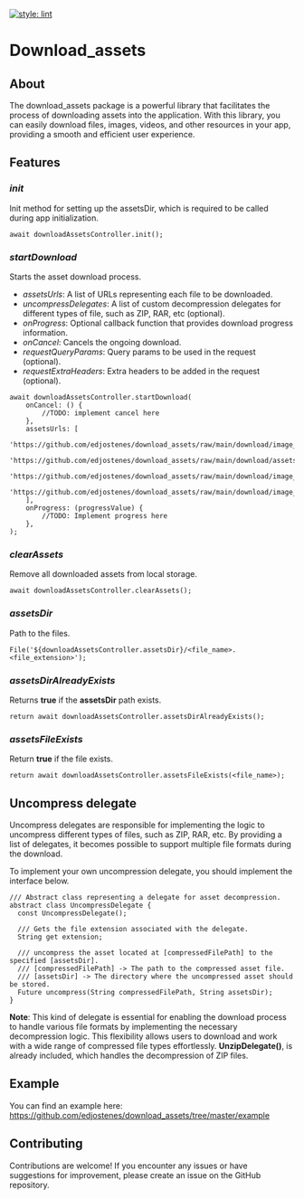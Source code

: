 [![style: lint](https://img.shields.io/badge/style-lint-4BC0F5.svg)](https://pub.dev/packages/lint)

# Download_assets

## About

The download_assets package is a powerful library that facilitates the process of downloading assets
into the application. With this library, you can easily download files, images, videos, and other
resources in your app, providing a smooth and efficient user experience.

## Features

### *init*

Init method for setting up the assetsDir, which is required to be called during app
initialization.

```
await downloadAssetsController.init();
```

### *startDownload*

Starts the asset download process.

* *assetsUrls*: A list of URLs representing each file to be downloaded.
* *uncompressDelegates*: A list of custom decompression delegates for different types of file, such
  as ZIP, RAR, etc (optional).
* *onProgress*: Optional callback function that provides download progress information.
* *onCancel*: Cancels the ongoing download.
* *requestQueryParams*: Query params to be used in the request (optional).
* *requestExtraHeaders*: Extra headers to be added in the request (optional).

```
await downloadAssetsController.startDownload(
    onCancel: () {
        //TODO: implement cancel here
    },
    assetsUrls: [
      'https://github.com/edjostenes/download_assets/raw/main/download/image_1.png',
      'https://github.com/edjostenes/download_assets/raw/main/download/assets.zip',
      'https://github.com/edjostenes/download_assets/raw/main/download/image_2.png',
      'https://github.com/edjostenes/download_assets/raw/main/download/image_3.png',
    ],
    onProgress: (progressValue) {
        //TODO: Implement progress here
    },
);
```

### *clearAssets*

Remove all downloaded assets from local storage.

```
await downloadAssetsController.clearAssets();
```

### *assetsDir*

Path to the files.

```
File('${downloadAssetsController.assetsDir}/<file_name>.<file_extension>');
```

### *assetsDirAlreadyExists*

Returns **true** if the **assetsDir** path exists.

```
return await downloadAssetsController.assetsDirAlreadyExists();
```

### *assetsFileExists*

Return **true** if the file exists.

```
return await downloadAssetsController.assetsFileExists(<file_name>);
```

## Uncompress delegate

Uncompress delegates are responsible for implementing the logic to uncompress different types of
files, such as ZIP, RAR, etc. By providing a list of delegates, it becomes possible to support
multiple file formats during the download.

To implement your own uncompression delegate, you should implement the interface below.

```
/// Abstract class representing a delegate for asset decompression.
abstract class UncompressDelegate {
  const UncompressDelegate();

  /// Gets the file extension associated with the delegate.
  String get extension;

  /// uncompress the asset located at [compressedFilePath] to the specified [assetsDir].
  /// [compressedFilePath] -> The path to the compressed asset file.
  /// [assetsDir] -> The directory where the uncompressed asset should be stored.
  Future uncompress(String compressedFilePath, String assetsDir);
}
```

**Note**: This kind of delegate is essential for enabling the download process to handle various
file formats by implementing the necessary decompression logic. This flexibility allows users to
download and work with a wide range of compressed file types effortlessly. **UnzipDelegate()**, is
already included, which handles the decompression of ZIP files.

## Example

You can find an example here: https://github.com/edjostenes/download_assets/tree/master/example

## Contributing

Contributions are welcome! If you encounter any issues or have suggestions for improvement,
please create an issue on the GitHub repository.
